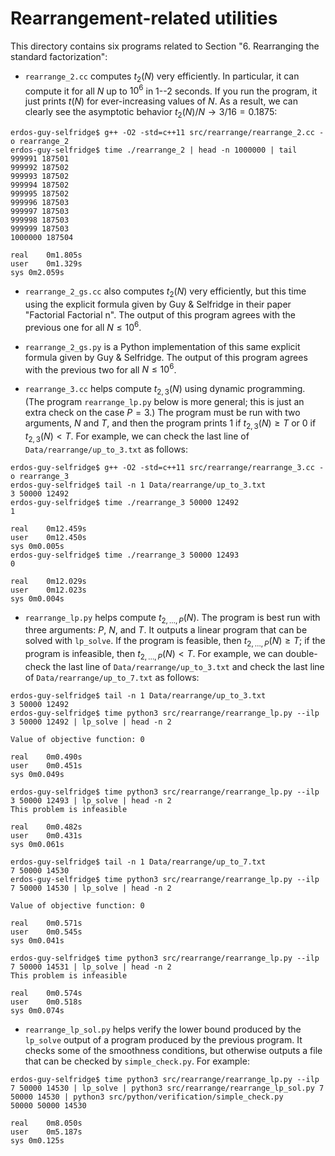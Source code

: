 # Rearrangement-related utilities

This directory contains six programs related to Section
"6. Rearranging the standard factorization":

* `rearrange_2.cc` computes $t_2(N)$ very efficiently.  In particular,
  it can compute it for all $N$ up to $10^6$ in 1--2 seconds.  If you
  run the program, it just prints $t(N)$ for ever-increasing values of
  $N$.  As a result, we can clearly see the asymptotic behavior
  $t_2(N)/N \to 3/16 = 0.1875$:

```
erdos-guy-selfridge$ g++ -O2 -std=c++11 src/rearrange/rearrange_2.cc -o rearrange_2
erdos-guy-selfridge$ time ./rearrange_2 | head -n 1000000 | tail
999991 187501
999992 187502
999993 187502
999994 187502
999995 187502
999996 187503
999997 187503
999998 187503
999999 187503
1000000 187504

real	0m1.805s
user	0m1.329s
sys	0m2.059s
```

* `rearrange_2_gs.cc` also computes $t_2(N)$ very efficiently, but
  this time using the explicit formula given by Guy & Selfridge in
  their paper "Factorial Factorial n".  The output of this program
  agrees with the previous one for all $N \le 10^6$.

* `rearrange_2_gs.py` is a Python implementation of this same explicit
  formula given by Guy & Selfridge.  The output of this program agrees
  with the previous two for all $N \le 10^6$.

* `rearrange_3.cc` helps compute $t_{2,3}(N)$ using dynamic
  programming.  (The program `rearrange_lp.py` below is more general;
  this is just an extra check on the case $P=3$.)  The program must be
  run with two arguments, $N$ and $T$, and then the program prints $1$
  if $t_{2,3}(N) \ge T$ or $0$ if $t_{2,3}(N) < T$.  For example, we
  can check the last line of `Data/rearrange/up_to_3.txt` as follows:

```
erdos-guy-selfridge$ g++ -O2 -std=c++11 src/rearrange/rearrange_3.cc -o rearrange_3
erdos-guy-selfridge$ tail -n 1 Data/rearrange/up_to_3.txt
3 50000 12492
erdos-guy-selfridge$ time ./rearrange_3 50000 12492
1

real	0m12.459s
user	0m12.450s
sys	0m0.005s
erdos-guy-selfridge$ time ./rearrange_3 50000 12493
0

real	0m12.029s
user	0m12.023s
sys	0m0.004s
```

* `rearrange_lp.py` helps compute $t_{2,\ldots,P}(N)$.  The program is
  best run with three arguments: $P$, $N$, and $T$.  It outputs a
  linear program that can be solved with `lp_solve`.  If the program
  is feasible, then $t_{2,\ldots,P}(N) \ge T$; if the program is
  infeasible, then $t_{2,\ldots,P}(N) < T$.  For example, we can
  double-check the last line of `Data/rearrange/up_to_3.txt` and check
  the last line of `Data/rearrange/up_to_7.txt` as follows:

```
erdos-guy-selfridge$ tail -n 1 Data/rearrange/up_to_3.txt
3 50000 12492
erdos-guy-selfridge$ time python3 src/rearrange/rearrange_lp.py --ilp 3 50000 12492 | lp_solve | head -n 2

Value of objective function: 0

real	0m0.490s
user	0m0.451s
sys	0m0.049s

erdos-guy-selfridge$ time python3 src/rearrange/rearrange_lp.py --ilp 3 50000 12493 | lp_solve | head -n 2
This problem is infeasible

real	0m0.482s
user	0m0.431s
sys	0m0.061s

erdos-guy-selfridge$ tail -n 1 Data/rearrange/up_to_7.txt
7 50000 14530
erdos-guy-selfridge$ time python3 src/rearrange/rearrange_lp.py --ilp 7 50000 14530 | lp_solve | head -n 2

Value of objective function: 0

real	0m0.571s
user	0m0.545s
sys	0m0.041s

erdos-guy-selfridge$ time python3 src/rearrange/rearrange_lp.py --ilp 7 50000 14531 | lp_solve | head -n 2
This problem is infeasible

real	0m0.574s
user	0m0.518s
sys	0m0.074s
```

* `rearrange_lp_sol.py` helps verify the lower bound produced by the
  `lp_solve` output of a program produced by the previous program.  It
  checks some of the smoothness conditions, but otherwise outputs a
  file that can be checked by `simple_check.py`.  For example:

```
erdos-guy-selfridge$ time python3 src/rearrange/rearrange_lp.py --ilp 7 50000 14530 | lp_solve | python3 src/rearrange/rearrange_lp_sol.py 7 50000 14530 | python3 src/python/verification/simple_check.py
50000 50000 14530

real	0m8.050s
user	0m5.187s
sys	0m0.125s
```
